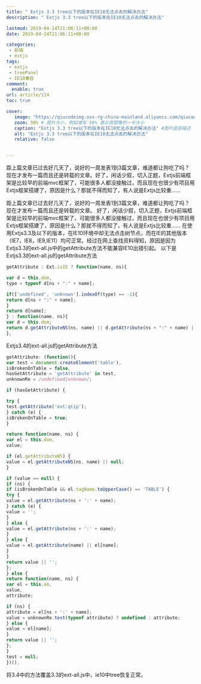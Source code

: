 ```yaml
---
title: " Extjs 3.3 tree以下的版本在IE10无法点击的解决办法"
description: " Extjs 3.3 tree以下的版本在IE10无法点击的解决办法"

lastmod: 2019-04-24T21:06:11+00:00
date: 2019-04-24T21:06:11+00:00

categories:
 - 前端
 - extjs
tags:
 - extjs
 - treePanel
 - IE10兼容
comment:
  enable: true
url: article/114
toc: true

cover:
   image: "https://qiucodeimg.oss-rg-china-mainland.aliyuncs.com/qiucode2020/1654347788693.jpg" #图片路径例如：posts/tech/123/123.png
   zoom: 50% # 图片大小，例如填写 50% 表示原图像的一半大小
   caption: "Extjs 3.3 tree以下的版本在IE10无法点击的解决办法" #图片底部描述
   alt: "Extjs 3.3 tree以下的版本在IE10无法点击的解决办法"
   relative: false


---
```


距上篇文章已过去好几天了，说好的一周发表1到3篇文章，难道都让狗吃了吗？现在才发布一篇而且还是转载的文章。好了，闲话少叙，切入正题，Extjs前端框架是比较早的前端mvc框架了，可能很多人都没接触过，而且现在也很少有项目用Extjs框架搭建了，原因是什么？那就不得而知了，有人说是Extjs比较重……

<!--more-->

  距上篇文章已过去好几天了，说好的一周发表1到3篇文章，难道都让狗吃了吗？现在才发布一篇而且还是转载的文章。
   好了，闲话少叙，切入正题，Extjs前端框架是比较早的前端mvc框架了，可能很多人都没接触过，而且现在也很少有项目用Extjs框架搭建了，原因是什么？那就不得而知了，有人说是Extjs比较重……
   在使用Extjs3.3及以下的版本，在IE10环境中却无法点击树节点，而在IE的其他版本（IE7，IE8，IE9,IE11）均可正常。经过在网上查找资料得知，原因是因为Extjs3.3的ext-all.js中的getAttribute方法不能兼容IE10出错引起。
   以下是Extjs3.3的ext-all.js的getAttribute方法

```javascript
getAttribute : Ext.isIE ? function(name, ns){

var d = this.dom,
type = typeof d[ns + ":" + name];

if(['undefined', 'unknown'].indexOf(type) == -1){
return d[ns + ":" + name];
}
return d[name];
} : function(name, ns){
var d = this.dom;
return d.getAttributeNS(ns, name) || d.getAttribute(ns + ":" + name) || d.getAttribute(name) || d[name];
},
```



   Extjs3.4的ext-all.js的getAttribute方法

```javascript
getAttribute: (function(){
var test = document.createElement('table'),
isBrokenOnTable = false,
hasGetAttribute = 'getAttribute' in test,
unknownRe = /undefined|unknown/;

if (hasGetAttribute) {

try {
test.getAttribute('ext:qtip');
} catch (e) {
isBrokenOnTable = true;
}

return function(name, ns) {
var el = this.dom,
value;

if (el.getAttributeNS) {
value = el.getAttributeNS(ns, name) || null;
}

if (value == null) {
if (ns) {
if (isBrokenOnTable && el.tagName.toUpperCase() == 'TABLE') {
try {
value = el.getAttribute(ns + ':' + name);
} catch (e) {
value = '';
}
} else {
value = el.getAttribute(ns + ':' + name);
}
} else {
value = el.getAttribute(name) || el[name];
}
}
return value || '';
};
} else {
return function(name, ns) {
var el = this.om,
value,
attribute;

if (ns) {
attribute = el[ns + ':' + name];
value = unknownRe.test(typeof attribute) ? undefined : attribute;
} else {
value = el[name];
}
return value || '';
};
}
test = null;
})(),
```



   将3.4中的方法覆盖3.3的ext-all.js中，ie10中tree恢复正常。